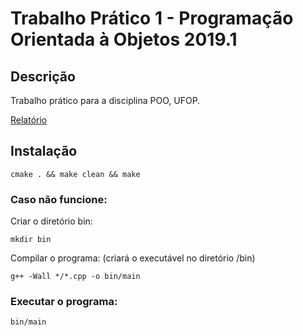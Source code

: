 # Trabalho Prático 1 - Programação Orientada à Objetos 2019.1

## Descrição
Trabalho prático para a disciplina POO, UFOP.

[Relatório](relatorio/RELATORIO.md)

## Instalação

```
cmake . && make clean && make
```
### Caso não funcione:
Criar o diretório bin:
```
mkdir bin
```
Compilar o programa: (criará o executável no diretório /bin)

```
g++ -Wall */*.cpp -o bin/main
```

### Executar o programa:

```
bin/main
```
